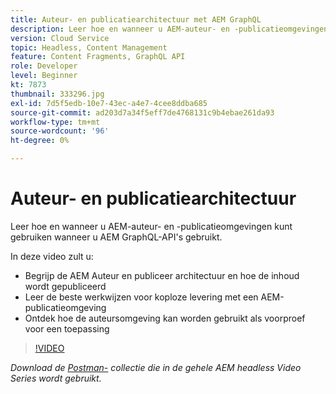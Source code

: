 ```yaml
---
title: Auteur- en publicatiearchitectuur met AEM GraphQL
description: Leer hoe en wanneer u AEM-auteur- en -publicatieomgevingen kunt gebruiken wanneer u AEM GraphQL-API's gebruikt.
version: Cloud Service
topic: Headless, Content Management
feature: Content Fragments, GraphQL API
role: Developer
level: Beginner
kt: 7873
thumbnail: 333296.jpg
exl-id: 7d5f5edb-10e7-43ec-a4e7-4cee8ddba685
source-git-commit: ad203d7a34f5eff7de4768131c9b4ebae261da93
workflow-type: tm+mt
source-wordcount: '96'
ht-degree: 0%

---
```


# Auteur- en publicatiearchitectuur

Leer hoe en wanneer u AEM-auteur- en -publicatieomgevingen kunt gebruiken wanneer u AEM GraphQL-API&#39;s gebruikt.

In deze video zult u:

+ Begrijp de AEM Auteur en publiceer architectuur en hoe de inhoud wordt gepubliceerd
+ Leer de beste werkwijzen voor koploze levering met een AEM-publicatieomgeving
+ Ontdek hoe de auteursomgeving kan worden gebruikt als voorproef voor een toepassing

>[!VIDEO](https://video.tv.adobe.com/v/333296/?quality=12&learn=on)

_Download de  [Postman-](./assets/aem-headless-video-series.postman_collection.json) collectie die in de gehele AEM headless Video Series wordt gebruikt._
